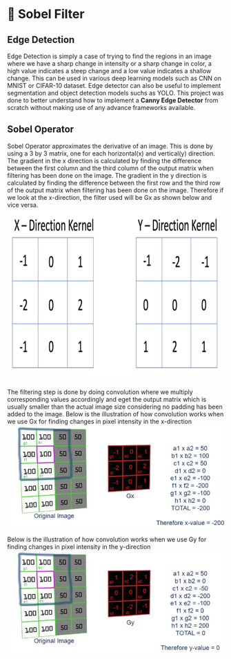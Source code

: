 # 🤖 Sobel Filter
## Edge Detection
Edge Detection is simply a case of trying to find the regions in an image where we have a sharp change in intensity or a sharp change in color,
a high value indicates a steep change and a low value indicates a shallow change. This can be used in various deep learning models such as CNN 
on MNIST or CIFAR-10 dataset. Edge detector can also be useful to implement segmentation and object detection models suchs as YOLO. This project was done to better understand how to implement a **Canny Edge Detector** from scratch without making use of any advance frameworks available.

## Sobel Operator
Sobel Operator approximates the derivative of an image. This is done by using a 3 by 3 matrix, one for each horizontal(x) and vertical(y) direction. 
The gradient in the x direction is calculated by finding the difference between the first column and the third column of the output matrix when 
filtering has been done on the image. The gradient in the y direction is calculated by finding the difference between the first row and 
the third row of the output matrix when filtering has been done on the image. 
Therefore if we look at the x-direction, the filter used will be Gx as shown below and vice versa. 
<img src="https://github.com/Antonio417/Computer_Vision_and_Machine_Learning_Portfolio/blob/main/Computer%20Vision/Sobel_filter/sobelOperator.png" width="842" height="399">

 The filtering step is done by doing convolution where we multiply corresponding values accordingly and eget the output matrix 
 which is usually smaller than the actual image size considering no padding has been added to the image. Below is the illustration of how convolution works
 when we use Gx for finding changes in pixel intensity in the x-direction
 ![img2](https://github.com/Antonio417/Computer_Vision_and_Machine_Learning_Portfolio/blob/main/Computer%20Vision/Sobel_filter/Gx.jpeg)
 
 Below is the illustration of how convolution works when we use Gy for finding changes in pixel intensity in the y-direction
 ![img2](https://github.com/Antonio417/Computer_Vision_and_Machine_Learning_Portfolio/blob/main/Computer%20Vision/Sobel_filter/Gy.jpeg)
